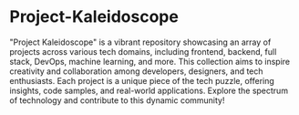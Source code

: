 # Project-Kaleidoscope
"Project Kaleidoscope" is a vibrant repository showcasing an array of projects across various tech domains, including frontend, backend, full stack, DevOps, machine learning, and more. This collection aims to inspire creativity and collaboration among developers, designers, and tech enthusiasts. Each project is a unique piece of the tech puzzle, offering insights, code samples, and real-world applications. Explore the spectrum of technology and contribute to this dynamic community!
